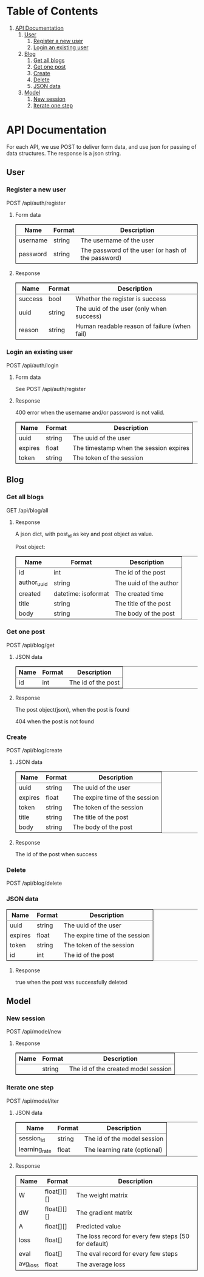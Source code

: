 
# Table of Contents

1.  [API Documentation](#orgfd18144)
    1.  [User](#org1c69047)
        1.  [Register a new user](#org2d2e465)
        2.  [Login an existing user](#org02c5cdd)
    2.  [Blog](#orga8f5bca)
        1.  [Get all blogs](#org6b7f3b6)
        2.  [Get one post](#org91c24e3)
        3.  [Create](#org68a035b)
        4.  [Delete](#orgdbefb22)
        5.  [JSON data](#orgdbfe55f)
    3.  [Model](#org18fc945)
        1.  [New session](#org188aaab)
        2.  [Iterate one step](#orgaa33283)


<a id="orgfd18144"></a>

# API Documentation

For each API, we use POST to deliver form data, and use json for passing of
data structures. The response is a json string.


<a id="org1c69047"></a>

## User


<a id="org2d2e465"></a>

### Register a new user

POST /api/auth/register

1.  Form data

    <table border="2" cellspacing="0" cellpadding="6" rules="groups" frame="hsides">
    
    
    <colgroup>
    <col  class="org-left" />
    
    <col  class="org-left" />
    
    <col  class="org-left" />
    </colgroup>
    <thead>
    <tr>
    <th scope="col" class="org-left">Name</th>
    <th scope="col" class="org-left">Format</th>
    <th scope="col" class="org-left">Description</th>
    </tr>
    </thead>
    
    <tbody>
    <tr>
    <td class="org-left">username</td>
    <td class="org-left">string</td>
    <td class="org-left">The username of the user</td>
    </tr>
    
    
    <tr>
    <td class="org-left">password</td>
    <td class="org-left">string</td>
    <td class="org-left">The password of the user (or hash of the password)</td>
    </tr>
    </tbody>
    </table>

2.  Response

    <table border="2" cellspacing="0" cellpadding="6" rules="groups" frame="hsides">
    
    
    <colgroup>
    <col  class="org-left" />
    
    <col  class="org-left" />
    
    <col  class="org-left" />
    </colgroup>
    <thead>
    <tr>
    <th scope="col" class="org-left">Name</th>
    <th scope="col" class="org-left">Format</th>
    <th scope="col" class="org-left">Description</th>
    </tr>
    </thead>
    
    <tbody>
    <tr>
    <td class="org-left">success</td>
    <td class="org-left">bool</td>
    <td class="org-left">Whether the register is success</td>
    </tr>
    
    
    <tr>
    <td class="org-left">uuid</td>
    <td class="org-left">string</td>
    <td class="org-left">The uuid of the user (only when success)</td>
    </tr>
    
    
    <tr>
    <td class="org-left">reason</td>
    <td class="org-left">string</td>
    <td class="org-left">Human readable reason of failure (when fail)</td>
    </tr>
    </tbody>
    </table>


<a id="org02c5cdd"></a>

### Login an existing user

POST /api/auth/login

1.  Form data

    See POST /api/auth/register

2.  Response

    400 error when the username and/or password is not valid.
    
    <table border="2" cellspacing="0" cellpadding="6" rules="groups" frame="hsides">
    
    
    <colgroup>
    <col  class="org-left" />
    
    <col  class="org-left" />
    
    <col  class="org-left" />
    </colgroup>
    <thead>
    <tr>
    <th scope="col" class="org-left">Name</th>
    <th scope="col" class="org-left">Format</th>
    <th scope="col" class="org-left">Description</th>
    </tr>
    </thead>
    
    <tbody>
    <tr>
    <td class="org-left">uuid</td>
    <td class="org-left">string</td>
    <td class="org-left">The uuid of the user</td>
    </tr>
    
    
    <tr>
    <td class="org-left">expires</td>
    <td class="org-left">float</td>
    <td class="org-left">The timestamp when the session expires</td>
    </tr>
    
    
    <tr>
    <td class="org-left">token</td>
    <td class="org-left">string</td>
    <td class="org-left">The token of the session</td>
    </tr>
    </tbody>
    </table>


<a id="orga8f5bca"></a>

## Blog


<a id="org6b7f3b6"></a>

### Get all blogs

GET /api/blog/all

1.  Response

    A json dict, with post<sub>id</sub> as key and post object as value.
    
    Post object:
    
    <table border="2" cellspacing="0" cellpadding="6" rules="groups" frame="hsides">
    
    
    <colgroup>
    <col  class="org-left" />
    
    <col  class="org-left" />
    
    <col  class="org-left" />
    </colgroup>
    <thead>
    <tr>
    <th scope="col" class="org-left">Name</th>
    <th scope="col" class="org-left">Format</th>
    <th scope="col" class="org-left">Description</th>
    </tr>
    </thead>
    
    <tbody>
    <tr>
    <td class="org-left">id</td>
    <td class="org-left">int</td>
    <td class="org-left">The id of the post</td>
    </tr>
    
    
    <tr>
    <td class="org-left">author<sub>uuid</sub></td>
    <td class="org-left">string</td>
    <td class="org-left">The uuid of the author</td>
    </tr>
    
    
    <tr>
    <td class="org-left">created</td>
    <td class="org-left">datetime: isoformat</td>
    <td class="org-left">The created time</td>
    </tr>
    
    
    <tr>
    <td class="org-left">title</td>
    <td class="org-left">string</td>
    <td class="org-left">The title of the post</td>
    </tr>
    
    
    <tr>
    <td class="org-left">body</td>
    <td class="org-left">string</td>
    <td class="org-left">The body of the post</td>
    </tr>
    </tbody>
    </table>


<a id="org91c24e3"></a>

### Get one post

POST /api/blog/get

1.  JSON data

    <table border="2" cellspacing="0" cellpadding="6" rules="groups" frame="hsides">
    
    
    <colgroup>
    <col  class="org-left" />
    
    <col  class="org-left" />
    
    <col  class="org-left" />
    </colgroup>
    <thead>
    <tr>
    <th scope="col" class="org-left">Name</th>
    <th scope="col" class="org-left">Format</th>
    <th scope="col" class="org-left">Description</th>
    </tr>
    </thead>
    
    <tbody>
    <tr>
    <td class="org-left">id</td>
    <td class="org-left">int</td>
    <td class="org-left">The id of the post</td>
    </tr>
    </tbody>
    </table>

2.  Response

    The post object(json), when the post is found
    
    404 when the post is not found


<a id="org68a035b"></a>

### Create

POST /api/blog/create

1.  JSON data

    <table border="2" cellspacing="0" cellpadding="6" rules="groups" frame="hsides">
    
    
    <colgroup>
    <col  class="org-left" />
    
    <col  class="org-left" />
    
    <col  class="org-left" />
    </colgroup>
    <thead>
    <tr>
    <th scope="col" class="org-left">Name</th>
    <th scope="col" class="org-left">Format</th>
    <th scope="col" class="org-left">Description</th>
    </tr>
    </thead>
    
    <tbody>
    <tr>
    <td class="org-left">uuid</td>
    <td class="org-left">string</td>
    <td class="org-left">The uuid of the user</td>
    </tr>
    
    
    <tr>
    <td class="org-left">expires</td>
    <td class="org-left">float</td>
    <td class="org-left">The expire time of the session</td>
    </tr>
    
    
    <tr>
    <td class="org-left">token</td>
    <td class="org-left">string</td>
    <td class="org-left">The token of the session</td>
    </tr>
    
    
    <tr>
    <td class="org-left">title</td>
    <td class="org-left">string</td>
    <td class="org-left">The title of the post</td>
    </tr>
    
    
    <tr>
    <td class="org-left">body</td>
    <td class="org-left">string</td>
    <td class="org-left">The body of the post</td>
    </tr>
    </tbody>
    </table>

2.  Response

    The id of the post when success


<a id="orgdbefb22"></a>

### Delete

POST /api/blog/delete


<a id="orgdbfe55f"></a>

### JSON data

<table border="2" cellspacing="0" cellpadding="6" rules="groups" frame="hsides">


<colgroup>
<col  class="org-left" />

<col  class="org-left" />

<col  class="org-left" />
</colgroup>
<thead>
<tr>
<th scope="col" class="org-left">Name</th>
<th scope="col" class="org-left">Format</th>
<th scope="col" class="org-left">Description</th>
</tr>
</thead>

<tbody>
<tr>
<td class="org-left">uuid</td>
<td class="org-left">string</td>
<td class="org-left">The uuid of the user</td>
</tr>


<tr>
<td class="org-left">expires</td>
<td class="org-left">float</td>
<td class="org-left">The expire time of the session</td>
</tr>


<tr>
<td class="org-left">token</td>
<td class="org-left">string</td>
<td class="org-left">The token of the session</td>
</tr>


<tr>
<td class="org-left">id</td>
<td class="org-left">int</td>
<td class="org-left">The id of the post</td>
</tr>
</tbody>
</table>

1.  Response

    true when the post was successfully deleted


<a id="org18fc945"></a>

## Model


<a id="org188aaab"></a>

### New session

POST /api/model/new

1.  Response

    <table border="2" cellspacing="0" cellpadding="6" rules="groups" frame="hsides">
    
    
    <colgroup>
    <col  class="org-left" />
    
    <col  class="org-left" />
    
    <col  class="org-left" />
    </colgroup>
    <thead>
    <tr>
    <th scope="col" class="org-left">Name</th>
    <th scope="col" class="org-left">Format</th>
    <th scope="col" class="org-left">Description</th>
    </tr>
    </thead>
    
    <tbody>
    <tr>
    <td class="org-left">&#xa0;</td>
    <td class="org-left">string</td>
    <td class="org-left">The id of the created model session</td>
    </tr>
    </tbody>
    </table>


<a id="orgaa33283"></a>

### Iterate one step

POST /api/model/iter

1.  JSON data

    <table border="2" cellspacing="0" cellpadding="6" rules="groups" frame="hsides">
    
    
    <colgroup>
    <col  class="org-left" />
    
    <col  class="org-left" />
    
    <col  class="org-left" />
    </colgroup>
    <thead>
    <tr>
    <th scope="col" class="org-left">Name</th>
    <th scope="col" class="org-left">Format</th>
    <th scope="col" class="org-left">Description</th>
    </tr>
    </thead>
    
    <tbody>
    <tr>
    <td class="org-left">session<sub>id</sub></td>
    <td class="org-left">string</td>
    <td class="org-left">The id of the model session</td>
    </tr>
    
    
    <tr>
    <td class="org-left">learning<sub>rate</sub></td>
    <td class="org-left">float</td>
    <td class="org-left">The learning rate (optional)</td>
    </tr>
    </tbody>
    </table>

2.  Response

    <table border="2" cellspacing="0" cellpadding="6" rules="groups" frame="hsides">
    
    
    <colgroup>
    <col  class="org-left" />
    
    <col  class="org-left" />
    
    <col  class="org-left" />
    </colgroup>
    <thead>
    <tr>
    <th scope="col" class="org-left">Name</th>
    <th scope="col" class="org-left">Format</th>
    <th scope="col" class="org-left">Description</th>
    </tr>
    </thead>
    
    <tbody>
    <tr>
    <td class="org-left">W</td>
    <td class="org-left">float[][][]</td>
    <td class="org-left">The weight matrix</td>
    </tr>
    
    
    <tr>
    <td class="org-left">dW</td>
    <td class="org-left">float[][][]</td>
    <td class="org-left">The gradient matrix</td>
    </tr>
    
    
    <tr>
    <td class="org-left">A</td>
    <td class="org-left">float[][]</td>
    <td class="org-left">Predicted value</td>
    </tr>
    
    
    <tr>
    <td class="org-left">loss</td>
    <td class="org-left">float[]</td>
    <td class="org-left">The loss record for every few steps (50 for default)</td>
    </tr>
    
    
    <tr>
    <td class="org-left">eval</td>
    <td class="org-left">float[]</td>
    <td class="org-left">The eval record for every few steps</td>
    </tr>
    
    
    <tr>
    <td class="org-left">avg<sub>loss</sub></td>
    <td class="org-left">float</td>
    <td class="org-left">The average loss</td>
    </tr>
    </tbody>
    </table>

